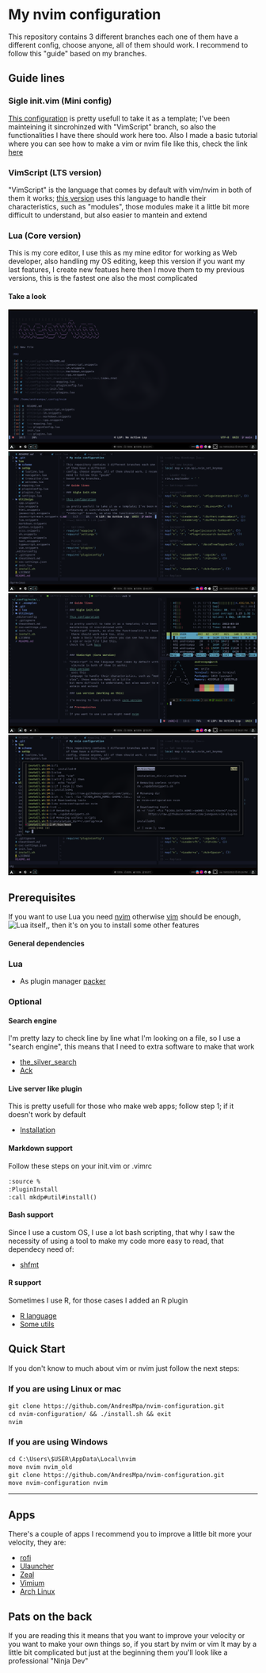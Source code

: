 # My nvim configuration

This repository contains 3 different branches each one of them have a different
config, choose anyone, all of them should work. I recommend to follow this "guide"
based on my branches.

## Guide lines

### Sigle init.vim (Mini config)

[This configuration](https://github.com/AndresMpa/nvim-configuration/tree/singleFile)
is pretty usefull to take it as a template; I've been mainteining it sincrohinzed with
"VimScript" branch, so also the functionalities I have there should work here too. Also
I made a basic tutorial where you can see how to make a vim or nvim file like this,
check the link [here](https://andresmpa.github.io/nvim-configuration/)

### VimScript (LTS version)

"VimScript" is the language that comes by default with vim/nvim in both of them it works;
[this version](https://github.com/AndresMpa/nvim-configuration/tree/singleFile) uses this
language to handle their characteristics, such as "modules", those modules make it a little
bit more difficult to understand, but also easier to mantein and extend

### Lua (Core version)

This is my core editor, I use this as my mine editor for working as Web developer, also
handling my OS editing, keep this version if you want my last features, I create new featues
here then I move them to my previous versions, this is the fastest one also the most complicated

#### Take a look

![nvim_0](./.examples/nvim_0.png)
![nvim 1](./.examples/nvim_1.png)
![nvim_2](./.examples/nvim_2.png)
![nvim_3](./.examples/nvim_3.png)

## Prerequisites

If you want to use Lua you need [nvim](https://github.com/neovim/neovim/wiki/Installing-Neovim)
otherwise [vim](https://www.vim.org/download.php) should be enough,
![Lua itself](https://www.tecmint.com/install-lua-in-centos-ubuntu-linux/),, then it's on you
to install some other features

#### General dependencies

### Lua

- As plugin manager [packer](https://github.com/wbthomason/packer.nvim#quickstart)

### Optional

#### Search engine

I'm pretty lazy to check line by line what I'm looking on a file, so I use a
"search engine", this means that I need to extra software to make that work

- [the_silver_search](https://github.com/ggreer/the_silver_searcher)
- [Ack](https://beyondgrep.com/install/)

#### Live server like plugin

This is pretty usefull for those who make web apps; follow step 1; if it doesn't
work by default

- [Installation](https://github.com/turbio/bracey.vim#installation)

#### Markdown support

Follow these steps on your init.vim or .vimrc

```
:source %
:PluginInstall
:call mkdp#util#install()
```

#### Bash support

Since I use a custom OS, I use a lot bash scripting, that why I saw the necessity of
using a tool to make my code more easy to read, that dependecy need of:

- [shfmt](https://diarioinforme.com/como-usar-shfmt-para-formatear-mejor-los-scripts-de-shell/)

#### R support

Sometimes I use R, for those cases I added an R plugin

- [R language](https://linuxize.com/post/how-to-install-r-on-ubuntu-20-04/)
- [Some utils](https://github.com/jamespeapen/Nvim-R/wiki/Installation)


## Quick Start

If you don't know to much about vim or nvim just follow the next steps:

### If you are using Linux or mac

```
git clone https://github.com/AndresMpa/nvim-configuration.git
cd nvim-configuration/ && ./install.sh && exit
nvim
```

### If you are using Windows

```
cd C:\Users\$USER\AppData\Local\nvim
move nvim nvim_old
git clone https://github.com/AndresMpa/nvim-configuration.git
move nvim-configuration nvim
```

---

## Apps

There's a couple of apps I recommend you to improve a little bit more your velocity, they are:

- [rofi](https://github.com/davatorium/rofi)
- [Ulauncher](https://ulauncher.io/)
- [Zeal](https://zealdocs.org/)
- [Vimium](https://addons.mozilla.org/es/firefox/addon/vimium-ff/?utm_source=addons.mozilla.org&utm_medium=referral&utm_content=search)
- [Arch Linux](https://github.com/AndresMpa/dotfiles)

## Pats on the back

If you are reading this it means that you want to improve your velocity or you want to make your own things so, if you start by nvim or vim It may by a little bit complicated but just at the beginning them you'll look like a professional "Ninja Dev"
